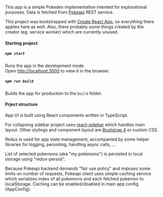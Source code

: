 This app is a simple Pokedex implementation intented for explorational purposes. Data is fetched from [Pokeapi](https://pokeapi.co) REST service.

This project was bootstrapped with [Create React App](https://github.com/facebookincubator/create-react-app), so 
everything there applies here as well. Also, there probably some things created by the creator (eg. service worker) which
are currently unused.


#### Starting project

##### `npm start`

Runs the app in the development mode.<br>
Open [http://localhost:3000](http://localhost:3000) to view it in the browser.

##### `npm run build`

Builds the app for production to the `build` folder.<br>


#### Prject structure

App UI is built using React components written in TypeScript.

For collapsing sidebar project uses [react-sidebar](https://github.com/balloob/react-sidebar) which handles main layout. 
Other stylings and component layout are [Bootstrap 4](https://v4-alpha.getbootstrap.com/) or custom CSS.

Redux is used for app state management, accompanied by some helper libraries for logging, persisting, handling async calls, ...

List of selected pokemons (aka "my pokemons") is persisted in local storage using "redux-persist".

Because Pokeapi backend demands "fair use policy" and imposes some limits on number of requests, Pokeapi client uses 
simple caching service which serializes index of all pokemons and each fetched pokemon to localStorage. Caching can be 
enabled/disabled in main app config (AppConfig).
